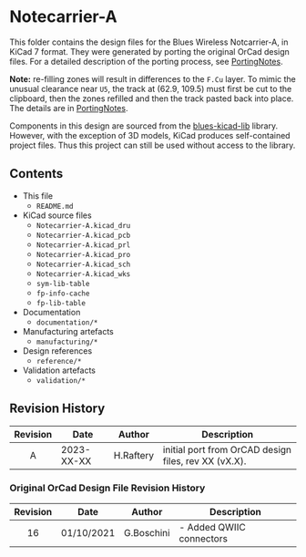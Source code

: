 # Notecarrier-A

This folder contains the design files for the Blues Wireless Notcarrier-A, in KiCad 7 format. They were generated by porting the original OrCad design files. For a detailed description of the porting process, see [PortingNotes](documentation/PortingNotes.md).

**Note:** re-filling zones will result in differences to the `F.Cu` layer. To mimic the unusual clearance near `U5`, the track at (62.9, 109.5) must first be cut to the clipboard, then the zones refilled and then the track pasted back into place. The details are in [PortingNotes](documentation/PortingNotes.md).

Components in this design are sourced from the [blues-kicad-lib](https://github.com/blues/blues-kicad-lib) library. However, with the exception of 3D models, KiCad produces self-contained project files. Thus this project can still be used without access to the library.

## Contents

- This file
 	- `README.md`
- KiCad source files
	- `Notecarrier-A.kicad_dru`
	- `Notecarrier-A.kicad_pcb`	- `Notecarrier-A.kicad_prl`	- `Notecarrier-A.kicad_pro`	- `Notecarrier-A.kicad_sch`	- `Notecarrier-A.kicad_wks`
	- `sym-lib-table`
	- `fp-info-cache`	- `fp-lib-table`
- Documentation	- `documentation/*`
- Manufacturing artefacts
	- `manufacturing/*`
- Design references
	- `reference/*`
- Validation artefacts
	- `validation/*`


## Revision History

| Revision |    Date    |   Author   | Description |
|:--------:| ---------- | ---------- | ----------- |
|     A    | 2023-XX-XX | H.Raftery  | initial port from OrCAD design files, rev XX (vX.X). |


### Original OrCad Design File Revision History

| Revision |    Date    |   Author   | Description |
|:--------:| ---------- | ---------- | ----------- |
|    16    | 01/10/2021 | G.Boschini | - Added QWIIC connectors |
